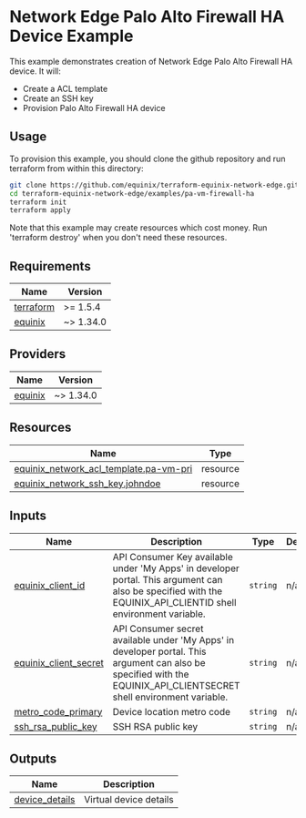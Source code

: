 # Network Edge Palo Alto Firewall HA Device Example

This example demonstrates creation of Network Edge Palo Alto Firewall HA device. It will:

- Create a ACL template
- Create an SSH key
- Provision Palo Alto Firewall HA device

## Usage

To provision this example, you should clone the github repository and run terraform from within this directory:

```bash
git clone https://github.com/equinix/terraform-equinix-network-edge.git
cd terraform-equinix-network-edge/examples/pa-vm-firewall-ha
terraform init
terraform apply
```

Note that this example may create resources which cost money. Run 'terraform destroy' when you don't need these
resources.


<!-- TEMPLATE: The following block has been generated by terraform-docs util: https://github.com/terraform-docs/terraform-docs -->
<!-- BEGIN_TF_DOCS -->

## Requirements

| Name                                                                      | Version   |
|---------------------------------------------------------------------------|-----------|
| <a name="requirement_terraform"></a> [terraform](#requirement\_terraform) | >= 1.5.4  |
| <a name="requirement_equinix"></a> [equinix](#requirement\_equinix)       | ~> 1.34.0 |

## Providers

| Name                                                          | Version   |
|---------------------------------------------------------------|-----------|
| <a name="provider_equinix"></a> [equinix](#provider\_equinix) | ~> 1.34.0 |

## Resources

| Name                                                                                                                                                 | Type     |
|------------------------------------------------------------------------------------------------------------------------------------------------------|----------|
| [equinix_network_acl_template.pa-vm-pri](https://registry.terraform.io/providers/equinix/equinix/latest/docs/resources/equinix_network_acl_template) | resource |
| [equinix_network_ssh_key.johndoe](https://registry.terraform.io/providers/equinix/equinix/latest/docs/resources/equinix_network_ssh_key)             | resource |

## Inputs

| Name                                                                                                  | Description                                                                                                                                                            | Type     | Default | Required |
|-------------------------------------------------------------------------------------------------------|------------------------------------------------------------------------------------------------------------------------------------------------------------------------|----------|---------|:--------:|
| <a name="input_equinix_client_id"></a> [equinix\_client\_id](#input\_equinix\_client\_id)             | API Consumer Key available under 'My Apps' in developer portal. This argument can also be specified with the EQUINIX\_API\_CLIENTID shell environment variable.        | `string` | n/a     |   yes    |
| <a name="input_equinix_client_secret"></a> [equinix\_client\_secret](#input\_equinix\_client\_secret) | API Consumer secret available under 'My Apps' in developer portal. This argument can also be specified with the EQUINIX\_API\_CLIENTSECRET shell environment variable. | `string` | n/a     |   yes    |
| <a name="input_metro_code_primary"></a> [metro\_code\_primary](#input\_metro\_code\_primary)          | Device location metro code                                                                                                                                             | `string` | n/a     |   yes    |
| <a name="input_ssh_rsa_public_key"></a> [ssh\_rsa\_public\_key](#input\_ssh\_rsa\_public\_key)        | SSH RSA public key                                                                                                                                                     | `string` | n/a     |   yes    |

## Outputs

| Name                                                                             | Description            |
|----------------------------------------------------------------------------------|------------------------|
| <a name="output_device_details"></a> [device\_details](#output\_device\_details) | Virtual device details |

<!-- END_TF_DOCS -->
